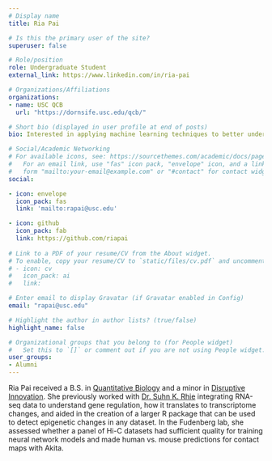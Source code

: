 ```yaml
---
# Display name
title: Ria Pai

# Is this the primary user of the site?
superuser: false

# Role/position
role: Undergraduate Student
external_link: https://www.linkedin.com/in/ria-pai

# Organizations/Affiliations
organizations:
- name: USC QCB
  url: "https://dornsife.usc.edu/qcb/"

# Short bio (displayed in user profile at end of posts)
bio: Interested in applying machine learning techniques to better understand genomes and accelerate drug discovery

# Social/Academic Networking
# For available icons, see: https://sourcethemes.com/academic/docs/page-builder/#icons
#   For an email link, use "fas" icon pack, "envelope" icon, and a link in the
#   form "mailto:your-email@example.com" or "#contact" for contact widget.
social:

- icon: envelope
  icon_pack: fas
  link: 'mailto:rapai@usc.edu'

- icon: github
  icon_pack: fab
  link: https://github.com/riapai
  
# Link to a PDF of your resume/CV from the About widget.
# To enable, copy your resume/CV to `static/files/cv.pdf` and uncomment the lines below.
# - icon: cv
#   icon_pack: ai
#   link: 

# Enter email to display Gravatar (if Gravatar enabled in Config)
email: "rapai@usc.edu"

# Highlight the author in author lists? (true/false)
highlight_name: false

# Organizational groups that you belong to (for People widget)
#   Set this to `[]` or comment out if you are not using People widget.
user_groups:
- Alumni
---
```


Ria Pai received a B.S. in [Quantitative Biology](https://www.qcb-dornsife.usc.edu) and a minor in [Disruptive Innovation](https://iovine-young.usc.edu/learn/undergraduate/learn-minors). She previously worked with [Dr. Suhn K. Rhie](https://sites.usc.edu/rhielab/) integrating RNA-seq data to understand gene regulation, how it translates to transcriptome changes, and aided in the creation of a larger R package that can be used to detect epigenetic changes in any dataset. In the Fudenberg lab, she assessed whether a panel of Hi-C datasets had sufficient quality for training neural network models and made human vs. mouse predictions for contact maps with Akita.
